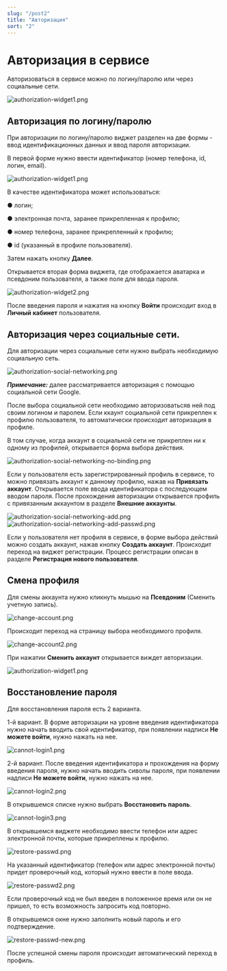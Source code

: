 ```yaml
---
slug: "/post2"
title: "Авторизация"
sort: "2"
---
```


# Авторизация в сервисе

Авторизоваться в сервисе можно по логину/паролю или через социальные сети.

![authorization-widget1.png](./images/authorization-widget1.png "Виджет авторизации")

## Авторизация по логину/паролю

При авторизации по логину/паролю виджет разделен на две формы - ввод идентификационных данных и ввод пароля авторизации. 

В первой форме нужно ввести идентификатор (номер телефона, id, логин, email). 

 ![authorization-widget1.png](./images/authorization-widget1.png "Виджет авторизации (форма №1)")

В качестве идентификатора может использоваться:

●	логин;

●	электронная почта, заранее прикрепленная к профилю;

●	номер телефона, заранее прикрепленный к профилю;

●	id (указанный в профиле пользователя).

Затем нажать кнопку **Далее**.  

Открывается вторая форма виджета, где отображается аватарка и псевдоним пользователя, а также поле для ввода пароля. 
 
![authorization-widget2.png](./images/authorization-widget2.png "Виджет авторизации (форма №2)")

После введения пароля и нажатия на кнопку **Войти** происходит вход в **Личный кабинет** пользователя.

## Авторизация через социальные сети. 

Для авторизации через социальные сети нужно выбрать необходимую социальную сеть. 

![authorization-social-networking.png](./images/authorization-social-networking.png "Раздел виджета авторизация по социальным сетям")

***Примечание:*** далее рассматривается авторизация с помощью социальной сети Google.

После выбора социальной сети необходимо авторизоватьсяв ней под своим логином и паролем. Если ккаунт социальной сети прикреплен к профилю пользователя, то автоматически происходит авторизация в профиле. 

В том случае, когда аккаунт в социальной сети не прикреплен ни к одному из профилей, открывается форма выбора действия. 

![authorization-social-networking-no-binding.png](./images/authorization-social-networking-no-binding.png "Окно выбора действий с социальной сетью") 

Если у пользователя есть зарегистрированный профиль в сервисе, то можно привязать аккаунт к данному профилю, нажав на **Привязать аккаунт**.  Открывается поле ввода идентификатора с последующем вводом пароля. После прохождения авторизации открывается профиль с привязанным аккаунтом в разделе **Внешние аккаунты**. 

![authorization-social-networking-add.png](./images/authorization-social-networking-add.png "Ввод идентификатора для привязки социальной сети к аккаунту") ![authorization-social-networking-add-passwd.png](./images/authorization-social-networking-add-passwd.png "Ввод пароля для привязки социальной сети к аккаунту")

Если у пользователя нет профиля в сервисе, в форме выбора действий можно создать аккаунт, нажав кнопку **Создать аккаунт**. 
Происходит переход на виджет регистрации. Процесс регистрации описан в разделе **Регистрация нового пользователя**. 

## Смена профиля

Для смены аккаунта нужно кликнуть мышью на **Псевдоним** (Сменить учетную запись).  

![change-account.png](./images/change-account.png "Окно смены профиля")

Происходит переход на страницу выбора необходимого профиля. 

![change-account2.png](./images/change-account2.png "Окно выбора профиля")

При нажатии **Сменить аккаунт** открывается виждет авторизации.

![authorization-widget1.png](./images/authorization-widget1.png "Виджет авторизации (форма №1)")

## Восстановление пароля

Для восстановления пароля есть 2 варианта.

1-й вариант. В форме авторизации на уровне введения идентификатора нужно начать вводить свой идентификатор, при появлении надписи **Не можете войти**, нужно нажать на нее. 

![cannot-login1.png](./images/cannot-login1.png "Виджет авторизации для восстановления пароля")

2-й вариант. После введения идентификатора и прохождения на форму введения пароля, нужно начать вводить сиволы пароля, при появлении надписи **Не можете войти**, нужно нажать на нее.

![cannot-login2.png](./images/cannot-login2.png "Виджет авторизации для восстановления пароля (форма ввода логина)")

В открывшемся списке нужно выбрать **Восстановить пароль**.

![cannot-login3.png](./images/cannot-login3.png "Виджет авторизации для восстановления пароля (форма ввода пароля)")

В открывшемся виджете необходимо ввести телефон или адрес электронной почты, которые прикреплены к профилю.

![restore-passwd.png](./images/restore-passwd.png "Виджет восстановления пароля")  

На указанный идентификатор (телефон или адрес электронной почты) придет проверочный код, который нужно ввести в поле ввода. 

![restore-passwd2.png](./images/restore-passwd2.png "Форма ввода проверочного кода")
 
Если проверочный код не был введен в положенное время или он не пришел, то есть возможность запросить код повторно. 

В открывшемся окне нужно заполнить новый пароль и его подтверждение. 

![restore-passwd-new.png](./images/restore-passwd-new.png "Форма восстановления пароля")

 После успешной смены пароля происходит автоматический переход в профиль.